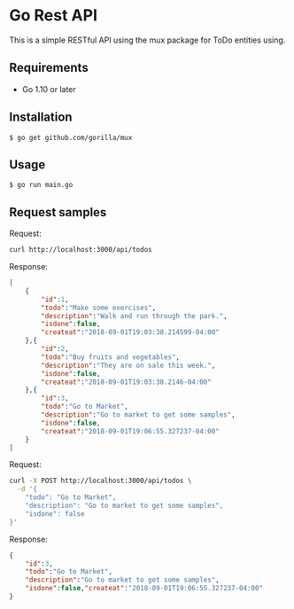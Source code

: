 # Go Rest API

This is a simple RESTful API using the mux package for ToDo entities using.

## Requirements
* Go 1.10 or later

## Installation

`$ go get github.com/gorilla/mux`

## Usage 

`$ go run main.go`

## Request samples 

Request:
```bash
curl http://localhost:3000/api/todos
```
Response:
```json
[
    {
        "id":1,
        "todo":"Make some exercises",
        "description":"Walk and run through the park.",
        "isdone":false,
        "createat":"2018-09-01T19:03:38.214599-04:00"
    },{
        "id":2,
        "todo":"Buy fruits and vegetables",
        "description":"They are on sale this week.",
        "isdone":false,
        "createat":"2018-09-01T19:03:38.2146-04:00"
    },{
        "id":3,
        "todo":"Go to Market",
        "description":"Go to market to get some samples",
        "isdone":false,
        "createat":"2018-09-01T19:06:55.327237-04:00"
    }
]
```

Request:
```bash
curl -X POST http://localhost:3000/api/todos \
  -d '{
    "todo": "Go to Market",
    "description": "Go to market to get some samples",
    "isdone": false
}'
```
Response:
```json
{
    "id":3,
    "todo":"Go to Market",
    "description":"Go to market to get some samples",
    "isdone":false,"createat":"2018-09-01T19:06:55.327237-04:00"
}
```